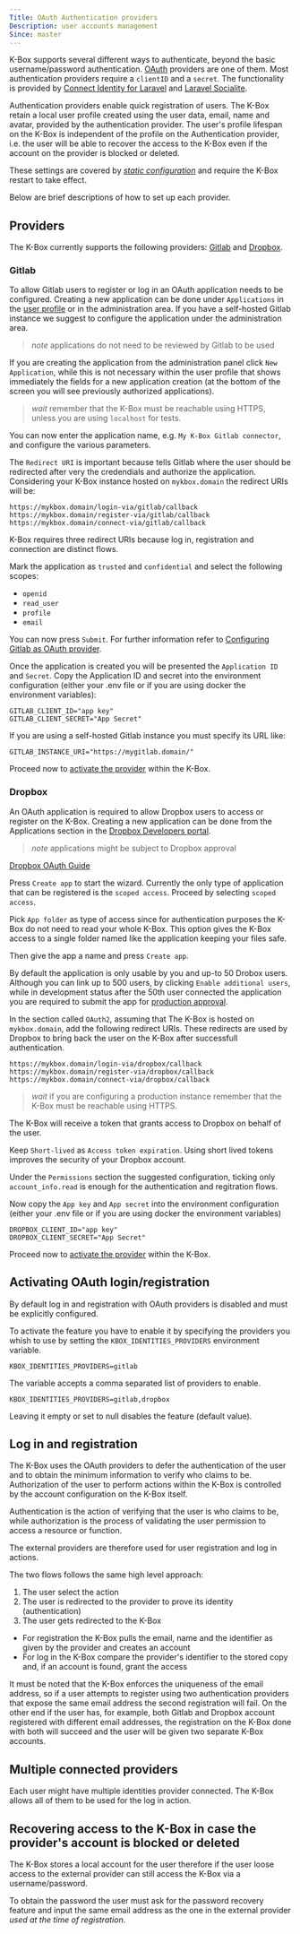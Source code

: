```yaml
---
Title: OAuth Authentication providers
Description: user accounts management
Since: master
---
```


K-Box supports several different ways to authenticate, beyond the basic username/password authentication.
[OAuth](https://oauth.net/) providers are one of them. Most authentication providers require a `clientID` and a `secret`.
The functionality is provided by [Connect Identity for Laravel](https://github.com/OneOffTech/laravel-connect-identity/) 
and [Laravel Socialite](https://laravel.com/docs/socialite).

Authentication providers enable quick registration of users. The K-Box retain a local user profile created using
the user data, email, name and avatar, provided by the authentication provider. The user's profile lifespan on the K-Box is independent of the profile on the Authentication provider, i.e. the user will be able to recover the access to the K-Box even if the account on the provider is blocked or deleted.

These settings are covered by [_static configuration_](../developer/configuration.md) and require the K-Box
restart to take effect.

Below are brief descriptions of how to set up each provider.

## Providers

The K-Box currently supports the following providers: [Gitlab](#gitlab) and [Dropbox](#dropbox).

### Gitlab

To allow Gitlab users to register or log in an OAuth application needs to be configured.
Creating a new application can be done under `Applications` in the 
[user profile](https://gitlab.com/profile/applications) or in the 
administration area. If you have a self-hosted Gitlab instance we suggest to configure
the application under the administration area.

> _note_ applications do not need to be reviewed by Gitlab to be used

If you are creating the application from the administration panel click `New Application`, while
this is not necessary within the user profile that shows immediately the fields for
a new application creation (at the bottom of the screen you will see previously authorized
applications).

> _wait_ remember that the K-Box must be reachable using HTTPS, unless you are using `localhost` for tests.

You can now enter the application name, e.g. `My K-Box Gitlab connector`, and configure the various parameters.

The `Redirect URI` is important because tells Gitlab where the user should be redirected after very the credendials
and authorize the application. Considering your K-Box instance hosted on `mykbox.domain` the redirect URIs will be:

```
https://mykbox.domain/login-via/gitlab/callback
https://mykbox.domain/register-via/gitlab/callback
https://mykbox.domain/connect-via/gitlab/callback
```

K-Box requires three redirect URIs because log in, registration and connection are distinct flows.

Mark the application as `trusted` and `confidential` and select the following scopes:

- `openid`
- `read_user`
- `profile`
- `email`

You can now press `Submit`. For further information refer to 
[Configuring Gitlab as OAuth provider](https://docs.gitlab.com/ee/integration/oauth_provider.html).

Once the application is created you will be presented the `Application ID` and `Secret`. Copy the Application ID and secret into the environment configuration (either your .env file or if you are using docker the environment variables):

```env
GITLAB_CLIENT_ID="app key"
GITLAB_CLIENT_SECRET="App Secret"
```

If you are using a self-hosted Gitlab instance you must specify its URL like:

```env
GITLAB_INSTANCE_URI="https://mygitlab.domain/"
```
Proceed now to [activate the provider](#activating-oauth-loginregistration) within the K-Box.

### Dropbox

An OAuth application is required to allow Dropbox users to access or register on the K-Box.
Creating a new application can be done from the Applications section in the 
[Dropbox Developers portal](https://www.dropbox.com/developers/apps/).

> _note_ applications might be subject to Dropbox approval

[Dropbox OAuth Guide](https://www.dropbox.com/lp/developers/reference/oauth-guide)

Press `Create app` to start the wizard. Currently the only type of application
that can be registered is the `scoped access`. Proceed by selecting `scoped access`.

Pick `App folder` as type of access since for authentication purposes the K-Box do
not need to read your whole K-Box. This option gives the K-Box access to a single
folder named like the application keeping your files safe.

Then give the app a name and press `Create app`.

By default the application is only usable by you and up-to 50 Drobox users. Although you can link up 
to 500 users, by clicking `Enable additional users`, while in development status after the 
50th user connected the application you are required to submit the app for 
[production approval](https://www.dropbox.com/developers/reference/developer-guide#production-approval).


In the section called `OAuth2`, assuming that The K-Box is hosted on `mykbox.domain`, 
add the following redirect URIs. These redirects are used by Dropbox to bring back the 
user on the K-Box after successfull authentication.

```
https://mykbox.domain/login-via/dropbox/callback
https://mykbox.domain/register-via/dropbox/callback
https://mykbox.domain/connect-via/dropbox/callback
```

> _wait_ if you are configuring a production instance remember that the K-Box must 
be reachable using HTTPS.

The K-Box will receive a token that grants access to Dropbox on behalf of the user. 

Keep `Short-lived` as `Access token expiration`. Using short lived tokens improves the security 
of your Dropbox account.

Under the `Permissions` section the suggested configuration, ticking only `account_info.read` 
is enough for the authentication and regitration flows.

Now copy the `App key` and `App secret` into the environment configuration (either your .env file or if you are using docker the environment variables)

```env
DROPBOX_CLIENT_ID="app key"
DROPBOX_CLIENT_SECRET="App Secret"
```

Proceed now to [activate the provider](#activating-oauth-loginregistration) within the K-Box.

## Activating OAuth login/registration

By default log in and registration with OAuth providers is disabled and must be explicitly configured.

To activate the feature you have to enable it by specifying the providers you whish to use by setting the
`KBOX_IDENTITIES_PROVIDERS` environment variable.

```env
KBOX_IDENTITIES_PROVIDERS=gitlab
```

The variable accepts a comma separated list of providers to enable.

```env
KBOX_IDENTITIES_PROVIDERS=gitlab,dropbox
```

Leaving it empty or set to null disables the feature (default value).

## Log in and registration

The K-Box uses the OAuth providers to defer the authentication of the user and to obtain the minimum 
information to verify who claims to be. Authorization of the user to perform actions within the K-Box is controlled
by the account configuration on the K-Box itself.

Authentication is the action of verifying that the user is who claims to be, while authorization is the
process of validating the user permission to access a resource or function.

The external providers are therefore used for user registration and log in actions.

The two flows follows the same high level approach:

1. The user select the action
2. The user is redirected to the provider to prove its identity (authentication)
3. The user gets redirected to the K-Box
  - For registration the K-Box pulls the email, name and the identifier as given by the provider and creates an account
  - For log in the K-Box compare the provider's identifier to the stored copy and, if an account is found, grant the access

It must be noted that the K-Box enforces the uniqueness of the email address, so
if a user attempts to register using two authentication providers that expose the same
email address the second registration will fail. On the other end if the user has, for example,
both Gitlab and Dropbox account registered with different email addresses, the registration on the 
K-Box done with both will succeed and the user will be given two separate K-Box accounts.

## Multiple connected providers

Each user might have multiple identities provider connected. The K-Box allows all of them
to be used for the log in action.

## Recovering access to the K-Box in case the provider's account is blocked or deleted

The K-Box stores a local account for the user therefore if the user loose access to the external 
provider can still access the K-Box via a username/password.

To obtain the password the user must ask for the password recovery feature and input
the same email address as the one in the external provider _used at the time of registration_.
